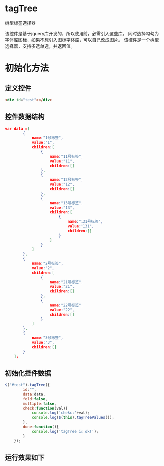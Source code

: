 # tagTree
树型标签选择器

该控件是基于jquery库开发的，所以使用前，必需引入这些库。
同时选择勾勾为字体库图标，如果不想引入图标字体库，可以自己改成图片。
该控件是一个树型选择器，支持多选单选，并返回值。

# 初始化方法

## 定义控件
```html
<div id="test"></div>
```

## 控件数据结构
```json
var data =[
	    {
	    	name:"1号标签",
	    	value:"1",
	    	children:[
	    		{
	    			name:"11号标签",
			    	value:"11",
			    	children:[]
	    		},
				{
	    			name:"12号标签",
			    	value:"12",
			    	children:[]
	    		},
				{
	    			name:"13号标签",
			    	value:"13",
			    	children:[
			    		{
			    			name:"131号标签",
					    	value:"131",
					    	children:[]
	    				}
	    			]
	    		}
	    	]
	    },
	    {
	    	name:"2号标签",
	    	value:"2",
	    	children:[
	    		{
	    			name:"21号标签",
			    	value:"21",
			    	children:[]
	    		},
				{
	    			name:"22号标签",
			    	value:"22",
			    	children:[]
	    		}
	    	]
	    },
	    {
	    	name:"3号标签",
	    	value:"3",
	    	children:[]
	    }
    ];
```

## 初始化控件数据
```javascript
$("#test").tagTree({
    	id:"",
    	data:data,
    	fold:false,
    	multiple:false,
    	check:function(val){
    		console.log('chekc:'+val);
    		console.log($(this).tagTreeValues());
    	},
    	done:function(){
    		console.log('tagTree is ok!');
    	}
    });
```

## 运行效果如下

